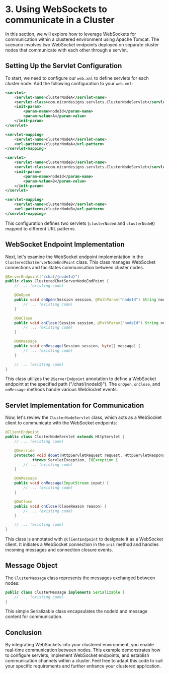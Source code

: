 # 3. Using WebSockets to communicate in a Cluster

In this section, we will explore how to leverage WebSockets for communication within a clustered environment using Apache Tomcat. The scenario involves two WebSocket endpoints deployed on separate cluster nodes that communicate with each other through a servlet.

## Setting Up the Servlet Configuration

To start, we need to configure our `web.xml` to define servlets for each cluster node. Add the following configuration to your `web.xml`:

```xml
<servlet>
    <servlet-name>clusterNodeA</servlet-name>
    <servlet-class>com.nicordesigns.servlets.ClusterNodeServlet</servlet-class>
    <init-param>
        <param-name>nodeId</param-name>
        <param-value>A</param-value>
    </init-param>
</servlet>

<servlet-mapping>
    <servlet-name>clusterNodeA</servlet-name>
    <url-pattern>/clusterNodeA</url-pattern>
</servlet-mapping>

<servlet>
    <servlet-name>clusterNodeB</servlet-name>
    <servlet-class>com.nicordesigns.servlets.ClusterNodeServlet</servlet-class>
    <init-param>
        <param-name>nodeId</param-name>
        <param-value>B</param-value>
    </init-param>
</servlet>

<servlet-mapping>
    <servlet-name>clusterNodeB</servlet-name>
    <url-pattern>/clusterNodeB</url-pattern>
</servlet-mapping>
```

This configuration defines two servlets (`clusterNodeA` and `clusterNodeB`) mapped to different URL patterns.

## WebSocket Endpoint Implementation

Next, let's examine the WebSocket endpoint implementation in the `ClusteredChatServerNodeEndPoint` class. This class manages WebSocket connections and facilitates communication between cluster nodes.

```java
@ServerEndpoint("/chat/{nodeId}")
public class ClusteredChatServerNodeEndPoint {
    // ... (existing code)

    @OnOpen
    public void onOpen(Session session, @PathParam("nodeId") String nodeId) {
        // ... (existing code)
    }

    @OnClose
    public void onClose(Session session, @PathParam("nodeId") String nodeId) {
        // ... (existing code)
    }

    @OnMessage
    public void onMessage(Session session, byte[] message) {
        // ... (existing code)
    }

    // ... (existing code)
}
```

This class utilizes the `@ServerEndpoint` annotation to define a WebSocket endpoint at the specified path ("/chat/{nodeId}"). The `onOpen`, `onClose`, and `onMessage` methods handle various WebSocket events.

## Servlet Implementation for Communication

Now, let's review the `ClusterNodeServlet` class, which acts as a WebSocket client to communicate with the WebSocket endpoints:

```java
@ClientEndpoint
public class ClusterNodeServlet extends HttpServlet {
    // ... (existing code)

    @Override
    protected void doGet(HttpServletRequest request, HttpServletResponse response)
            throws ServletException, IOException {
        // ... (existing code)
    }

    @OnMessage
    public void onMessage(InputStream input) {
        // ... (existing code)
    }

    @OnClose
    public void onClose(CloseReason reason) {
        // ... (existing code)
    }

    // ... (existing code)
}
```

This class is annotated with `@ClientEndpoint` to designate it as a WebSocket client. It initiates a WebSocket connection in the `init` method and handles incoming messages and connection closure events.

## Message Object

The `ClusterMessage` class represents the messages exchanged between nodes:

```java
public class ClusterMessage implements Serializable {
    // ... (existing code)
}
```

This simple Serializable class encapsulates the nodeId and message content for communication.

## Conclusion

By integrating WebSockets into your clustered environment, you enable real-time communication between nodes. This example demonstrates how to configure servlets, implement WebSocket endpoints, and establish communication channels within a cluster. Feel free to adapt this code to suit your specific requirements and further enhance your clustered application.